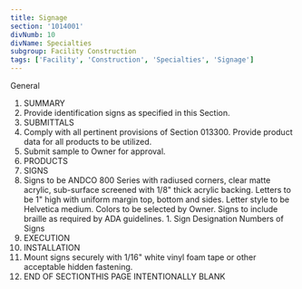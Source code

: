 ```yaml
---
title: Signage
section: '1014001'
divNumb: 10
divName: Specialties
subgroup: Facility Construction
tags: ['Facility', 'Construction', 'Specialties', 'Signage']
---
```



General
   1. SUMMARY
   1. Provide identification signs as specified in this Section.
   1. SUBMITTALS
   1. Comply with all pertinent provisions of Section 013300. Provide product data for all products to be utilized.
   1. Submit sample to Owner for approval.
   1. PRODUCTS
   1. SIGNS
   1. Signs to be ANDCO 800 Series with radiused corners, clear matte acrylic, sub-surface screened with 1/8" thick acrylic backing. Letters to be 1" high with uniform margin top, bottom and sides. Letter style to be Helvetica medium. Colors to be selected by Owner. Signs to include braille as required by ADA guidelines.
    1. Sign Designation Numbers of Signs 
   1. EXECUTION
   1. INSTALLATION
   1. Mount signs securely with 1/16" white vinyl foam tape or other acceptable hidden fastening.
1. END OF SECTIONTHIS PAGE INTENTIONALLY BLANK

